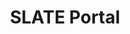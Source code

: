 ---
title: SLATE Portal 
overview: Tools for developing with SLATE 

order: 20 

layout: docs
type: markdown
---